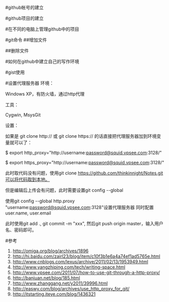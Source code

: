 #github帐号的建立

#github项目的建立

#在不同的电脑上管理github中的项目

#git命令
##增加文件

##删除文件

#如何在github中建立自己的写作环境

#gist使用

#设置代理服务器
环境：

Windows XP，有防火墙，通过http代理

工具：

Cygwin, MsysGit

设置：

如果是 git clone http:// 或 git clone https:// 的话直接把代理服务器加到环境变量就可以了：

$ export http_proxy="http://username:password@squid.vpsee.com:3128/"

$ export https_proxy="http://username:password@squid.vpsee.com:3128/"

此时取代码没有问题，使用git clone https://github.com/thinkinnight/Notes.git可以将代码取到本地。

但是编辑后上传会有问题，此时需要设置git config --global

使用git config --global http.proxy "username:password@squid.vpsee.com:3128"设置代理服务器
同时配置user.name, user.email

此时使用git add ., git commit -m "xxx", 然后git push origin master，输入用户名、密码即可。

#参考
1. http://omiga.org/blog/archives/1896
2. http://hi.baidu.com/zairl23/blog/item/c10f3b1e6a4a74ef1ad5765e.html
3. http://www.cnblogs.com/lexus/archive/2011/02/13/1953949.html
4. http://www.yangzhiping.com/tech/writing-space.html
5. http://www.vpsee.com/2011/07/how-to-use-git-through-a-http-proxy/
6. http://banjuan.net/blog/185.html
7. http://www.zhanggang.net/y2011/39996.html
8. http://easwy.com/blog/archives/use_http_proxy_for_git/
9. http://itstarting.iteye.com/blog/1436321

